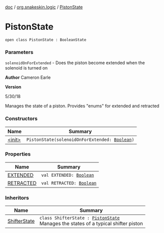 [doc](../../index.md) / [org.snakeskin.logic](../index.md) / [PistonState](./index.md)

# PistonState

`open class PistonState : BooleanState`

### Parameters

`solenoidOnForExtended` - Does the piston become extended when the solenoid is turned on

**Author**
Cameron Earle

**Version**

5/30/18




Manages the state of a piston.  Provides "enums" for extended and retracted

### Constructors

| Name | Summary |
|---|---|
| [&lt;init&gt;](-init-.md) | `PistonState(solenoidOnForExtended: `[`Boolean`](https://kotlinlang.org/api/latest/jvm/stdlib/kotlin/-boolean/index.html)`)` |

### Properties

| Name | Summary |
|---|---|
| [EXTENDED](-e-x-t-e-n-d-e-d.md) | `val EXTENDED: `[`Boolean`](https://kotlinlang.org/api/latest/jvm/stdlib/kotlin/-boolean/index.html) |
| [RETRACTED](-r-e-t-r-a-c-t-e-d.md) | `val RETRACTED: `[`Boolean`](https://kotlinlang.org/api/latest/jvm/stdlib/kotlin/-boolean/index.html) |

### Inheritors

| Name | Summary |
|---|---|
| [ShifterState](../-shifter-state/index.md) | `class ShifterState : `[`PistonState`](./index.md)<br>Manages the states of a typical shifter piston |
